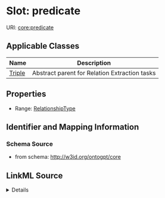 # Slot: predicate

URI: [core:predicate](http://w3id.org/ontogpt/core/predicate)



<!-- no inheritance hierarchy -->




## Applicable Classes

| Name | Description |
| --- | --- |
[Triple](Triple.md) | Abstract parent for Relation Extraction tasks






## Properties

* Range: [RelationshipType](RelationshipType.md)







## Identifier and Mapping Information







### Schema Source


* from schema: http://w3id.org/ontogpt/core




## LinkML Source

<details>
```yaml
name: predicate
from_schema: http://w3id.org/ontogpt/core
rank: 1000
alias: predicate
domain_of:
- Triple
range: RelationshipType

```
</details>